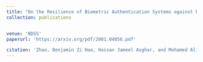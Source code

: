 ```yaml
---
title: "On the Resilience of Biometric Authentication Systems against Random Inputs"
collection: publications


venue: 'NDSS'
paperurl: 'https://arxiv.org/pdf/2001.04056.pdf'

citation: 'Zhao, Benjamin Zi Hao, Hassan Jameel Asghar, and Mohamed Ali Kaafar.(2020). &quot;On the Resilience of Biometric Authentication Systems against Random Inputs.&quot; <i>NDSS</i>.'
---
```


